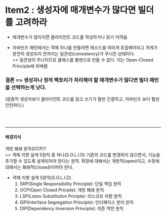 # Item2 : 생성자에 매개변수가 많다면 빌더를 고려하라

* 매개변수가 많아지면 클라이언트 코드를 작성하거나 읽기 어려움.
  
* 자바빈즈 패턴에서는 객체 하나를 만들려면 메소드를 여러개 호출해야되고 개게가 완전히 생성되지 전까지는 일관성(consistency)가 무너진 상태이다.  
=> 일관성이 무너지므로 클래스를 불변으로 만들 수 없다. 이는 Open-Closed Principle에 위배됌
	
### 결론 => 생성자나 정적 팩토리가 처리해야 할 매개변수가 많다면 빌더 패턴을 선택하는게 낫다.  
(점층적 생성자보다 클라이언트 코드를 읽고 쓰기가 훨씬 간결하고, 자바빈즈 보다 훨씬 안전하다.)

<br>
<br>

---------------
#### 배경지식  
개방 폐쇄 원칙(OCP)?  
=> 객체 지향 설계 5원칙 중 하나(S.O.L.I.D)
기존의 코드를 변경하지 않으면서, 기능을 추가할 수 있도록 설계되어야 한다는 원칙.
확장에 대해서는 개방적(open)이고, 수정에 대해서는 폐쇄적(closed)이어야 한다.

* 객체 지향 설계 5원칙(S.O.L.I.D)  
	1. SRP(Single Responsibility Principle): 단일 책임 원칙  
	2. OCP(Open Closed Priciple): 개방 폐쇄 원칙  
	3. LSP(Listov Substitution Priciple): 리스코프 치환 원칙  
	4. ISP(Interface Segregation Principle): 인터페이스 분리 원칙  
	5. DIP(Dependency Inversion Principle): 의존 역전 원칙  
